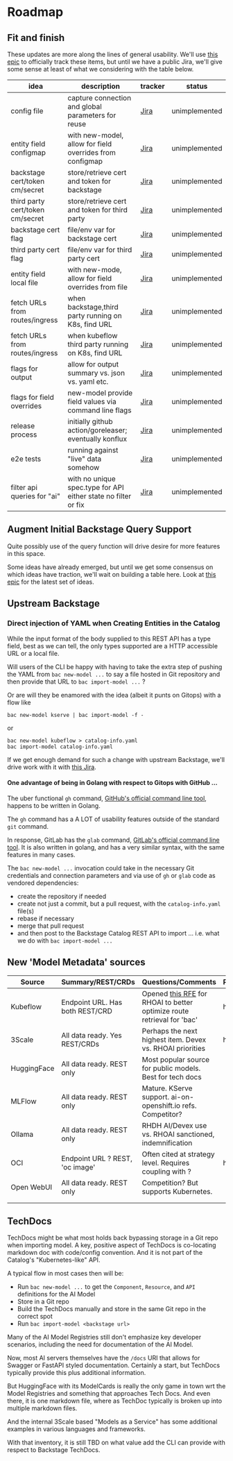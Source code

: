 # Roadmap

## Fit and finish

These updates are more along the lines of general usability.  We'll use [this epic](https://issues.redhat.com/browse/RHDHPAI-40)
to officially track these items, but until we have a public Jira, we'll give some sense at least of what we considering
with the table below.

| idea                             | description                                                    | tracker                                             | status        |
|----------------------------------|----------------------------------------------------------------|-----------------------------------------------------|---------------|
| config file                      | capture connection and global parameters for reuse             | [Jira](https://issues.redhat.com/browse/RHDHPAI-43) | unimplemented |
| entity field configmap           | with new-model, allow for field overrides from configmap       | [Jira](https://issues.redhat.com/browse/RHDHPAI-44) | unimplemented |
| backstage cert/token cm/secret   | store/retrieve cert and token for backstage                    | [Jira](https://issues.redhat.com/browse/RHDHPAI-45) | unimplemented |
| third party cert/token cm/secret | store/retrieve cert and token for third party                  | [Jira](https://issues.redhat.com/browse/RHDHPAI-46) | unimplemented |
| backstage cert flag              | file/env var for backstage cert                                | [Jira](https://issues.redhat.com/browse/RHDHPAI-47) | unimplemented |
| third party cert flag            | file/env var for third party cert                              | [Jira](https://issues.redhat.com/browse/RHDHPAI-48) | unimplemented |
| entity field local file          | with new-mode, allow for field overrides from file             | [Jira](https://issues.redhat.com/browse/RHDHPAI-49) | unimplemented |
| fetch URLs from routes/ingress   | when backstage,third party running on K8s, find URL            | [Jira](https://issues.redhat.com/browse/RHDHPAI-54) | unimplemented |
| fetch URLs from routes/ingress   | when kubeflow third party running on K8s, find URL             | [Jira](https://issues.redhat.com/browse/RHDHPAI-55) | unimplemented |
| flags for output                 | allow for output summary vs. json vs. yaml etc.                | [Jira](https://issues.redhat.com/browse/RHDHPAI-56) | unimplemented |
| flags for field overrides        | new-model provide field values via command line flags          | [Jira](https://issues.redhat.com/browse/RHDHPAI-50) | unimplemented |
| release process                  | initially github action/goreleaser; eventually konflux         | [Jira](https://issues.redhat.com/browse/RHDHPAI-57) | unimplemented |
| e2e tests                        | running against "live" data somehow                            | [Jira](https://issues.redhat.com/browse/RHDHPAI-59) | unimplemented |
| filter api queries for "ai"      | with no unique spec.type for API either state no filter or fix | [Jira](https://issues.redhat.com/browse/RHDHPAI-58) | unimplemented |

## Augment Initial Backstage Query Support

Quite possibly use of the query function will drive desire for more features in this space.

Some ideas have already emerged, but until we get some consensus on which ideas have traction, we'll wait on
building a table here.  Look at [this epic](https://issues.redhat.com/browse/RHDHPAI-62) for the latest set of ideas.

## Upstream Backstage

### Direct injection of YAML when Creating Entities in the Catalog

While the input format of the body supplied to this REST API has a type field, best as we can tell, the only types supported
are a HTTP accessible URL or a local file.

Will users of the CLI be happy with having to take the extra step of pushing the YAML from `bac new-model ...` to say a
file hosted in Git repository and then provide that URL to `bac import-model ...` ?

Or are will they be enamored with the idea (albeit it punts on Gitops) with a flow like

```shell
bac new-model kserve | bac import-model -f -
```

or 

```shell
bac new-model kubeflow > catalog-info.yaml
bac import-model catalog-info.yaml 
```

If we get enough demand for such a change with upstream Backstage, we'll drive 
work with it with [this Jira](https://issues.redhat.com/browse/RHDHPAI-61).

#### One advantage of being in Golang with respect to Gitops with GitHub ...

The uber functional `gh` command, [GitHub's official command line tool](https://github.com/cli/cli), happens to be written
in Golang.

The `gh` command has a A LOT of usability features outside of the standard `git` command.

In response, GitLab has the `glab` command, [GitLab's official command line tool](https://gitlab.com/gitlab-org/cli).  It is 
also written in golang, and has a very similar syntax, with the same features in many cases.

The `bac new-model ...` invocation could take in the necessary Git credentials and connection parameters and via use of `gh` or `glab` code as 
vendored dependencies:
- create the repository if needed
- create not just a commit, but a pull request, with the `catalog-info.yaml` file(s)
- rebase if necessary
- merge that pull request
- and then post to the Backstage Catalog REST API to import ... i.e. what we do with `bac import-model ...`


## New 'Model Metadata' sources

| Source      | Summary/REST/CRDs                | Questions/Comments                                                                                                         | Priority | Tracker                                              | Status      |
|-------------|----------------------------------|----------------------------------------------------------------------------------------------------------------------------|----------|------------------------------------------------------|-------------|
| Kubeflow    | Endpoint URL.  Has both REST/CRD | Opened [this RFE](https://issues.redhat.com/browse/RHOAIENG-16898) for RHOAI to better optimize route retrieval for 'bac'  | high     | [Jira](https://issues.redhat.com/browse/RHDHPAI-64)  | implemented |
| 3Scale      | All data ready.  Yes REST/CRDs   | Perhaps the next highest item. Devex vs. RHOAI priorities                                                                  | high     | [Jira](https://issues.redhat.com/browse/RHDHPAI-65)  | new         |
| HuggingFace | All data ready.  REST only       | Most popular source for public models. Best for tech docs                                                                  |          | [Jira](https://issues.redhat.com/browse/RHDHPAI-667) | new         |
| MLFlow      | All data ready.  REST only       | Mature. KServe support. ai-on-openshift.io refs. Competitor?                                                               |          |                                                      | new         |
| Ollama      | All data ready.  REST only       | RHDH AI/Devex use vs. RHOAI sanctioned, indemnification                                                                    |          | [Jira](https://issues.redhat.com/browse/RHDHPAI-66)  | new         |
| OCI         | Endpoint URL ? REST, 'oc image'  | Often cited at strategy level. Requires coupling with ?                                                                    | high     |                                                      | new         |
| Open WebUI  | All data ready.  REST only       | Competition? But supports Kubernetes.                                                                                      |          |                                                      | new         |
|             |                                  |                                                                                                                            |          |                                                      |             |
|             |                                  |                                                                                                                            |          |                                                      |             |

## TechDocs

TechDocs might be what most holds back bypassing storage in a Git repo when importing model.  A key, positive aspect of 
TechDocs is co-locating markdown doc with code/config convention.  And it is not part of the Catalog's "Kubernetes-like" API.  

A typical flow in most cases then will be:

- Run `bac new-model ...` to get the `Component`, `Resource`, and `API` definitions for the AI Model
- Store in a Git repo
- Build the TechDocs manually and store in the same Git repo in the correct spot
- Run `bac import-model <backstage url>` 

Many of the AI Model Registries still don't emphasize key developer scenarios, including the need for documentation of the
AI Model.

Now, most AI servers themselves have the `/docs` URI that allows for Swagger or FastAPI styled documentation.  Certainly
a start, but TechDocs typically provide this plus additional information.

But HuggingFace with its ModelCards is really the only game in town wrt the Model Registries and something that approaches
Tech Docs.  And even there, it is one markdown file, where as TechDoc typically is broken up into multiple markdown files.

And the internal 3Scale based "Models as a Service" has some additional examples in various languages and frameworks.

With that inventory, it is still TBD on what value add the CLI can provide with respect to Backstage TechDocs.